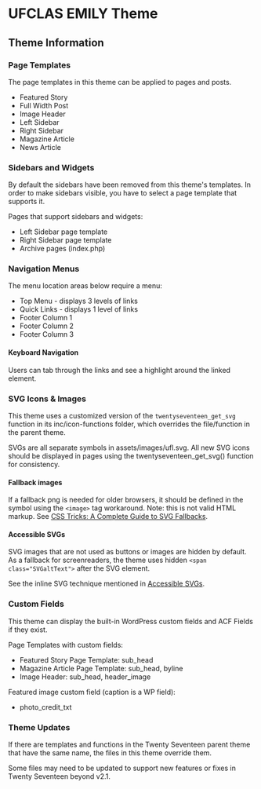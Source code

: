 UFCLAS EMILY Theme
==================

Theme Information
-----------------

### Page Templates

The page templates in this theme can be applied to pages and posts.

- Featured Story
- Full Width Post
- Image Header
- Left Sidebar
- Right Sidebar
- Magazine Article
- News Article

### Sidebars and Widgets

By default the sidebars have been removed from this theme's templates. In order to make sidebars visible, you have to select a page template that supports it. 

Pages that support sidebars and widgets:

- Left Sidebar page template
- Right Sidebar page template
- Archive pages (index.php)

### Navigation Menus

The menu location areas below require a menu:

- Top Menu - displays 3 levels of links
- Quick Links - displays 1 level of links
- Footer Column 1
- Footer Column 2
- Footer Column 3

#### Keyboard Navigation

Users can tab through the links and see a highlight around the linked element.

### SVG Icons & Images

This theme uses a customized version of the ``twentyseventeen_get_svg`` function in its inc/icon-functions folder, which overrides the file/function in the parent theme. 

SVGs are all separate symbols in assets/images/ufl.svg. All new SVG icons should be displayed in pages using the twentyseventeen_get_svg() function for consistency.

#### Fallback images
If a fallback png is needed for older browsers, it should be defined in the symbol using the ``<image>`` tag workaround. Note: this is not valid HTML markup. See [CSS Tricks: A Complete Guide to SVG Fallbacks](https://css-tricks.com/a-complete-guide-to-svg-fallbacks/).

#### Accessible SVGs

SVG images that are not used as buttons or images are hidden by default. As a fallback for screenreaders, the theme uses hidden ``<span class="SVGaltText">`` after the SVG element.

See the inline SVG technique mentioned in [Accessible SVGs](https://css-tricks.com/accessible-svgs/). 

### Custom Fields

This theme can display the built-in WordPress custom fields and ACF Fields if they exist.

Page Templates with custom fields:

- Featured Story Page Template: sub_head
- Magazine Article Page Template: sub_head, byline
- Image Header: sub_head, header_image

Featured image custom field (caption is a WP field): 

- photo_credit_txt

### Theme Updates

If there are templates and functions in the Twenty Seventeen parent theme that have the same name, the files in this theme override them. 

Some files may need to be updated to support new features or fixes in Twenty Seventeen beyond v2.1. 

